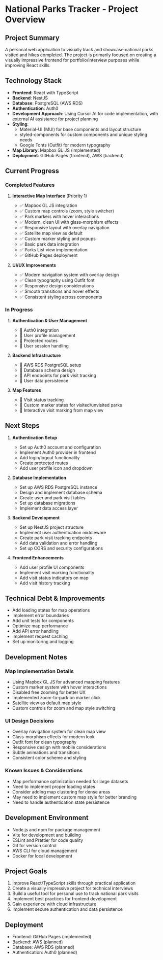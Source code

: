 # National Parks Tracker - Project Overview

## Project Summary
A personal web application to visually track and showcase national parks visited and hikes completed. The project is primarily focused on creating a visually impressive frontend for portfolio/interview purposes while improving React skills.

## Technology Stack
- **Frontend**: React with TypeScript
- **Backend**: NestJS
- **Database**: PostgreSQL (AWS RDS)
- **Authentication**: Auth0
- **Development Approach**: Using Cursor AI for code implementation, with external AI assistance for project planning
- **Styling**: 
  - Material-UI (MUI) for base components and layout structure
  - styled-components for custom components and unique styling needs
  - Google Fonts (Outfit) for modern typography
- **Map Library**: Mapbox GL JS (implemented)
- **Deployment**: GitHub Pages (frontend), AWS (backend)

## Current Progress
### Completed Features
1. **Interactive Map Interface** (Priority 1)
   - ✅ Mapbox GL JS integration
   - ✅ Custom map controls (zoom, style switcher)
   - ✅ Park markers with hover interactions
   - ✅ Modern, clean UI with glass-morphism effects
   - ✅ Responsive layout with overlay navigation
   - ✅ Satellite map view as default
   - ✅ Custom marker styling and popups
   - ✅ Basic park data integration
   - ✅ Parks List view implementation
   - ✅ GitHub Pages deployment

2. **UI/UX Improvements**
   - ✅ Modern navigation system with overlay design
   - ✅ Clean typography using Outfit font
   - ✅ Responsive design considerations
   - ✅ Smooth transitions and hover effects
   - ✅ Consistent styling across components

### In Progress
1. **Authentication & User Management**
   - 🔄 Auth0 integration
   - 🔄 User profile management
   - 🔄 Protected routes
   - 🔄 User session handling

2. **Backend Infrastructure**
   - 🔄 AWS RDS PostgreSQL setup
   - 🔄 Database schema design
   - 🔄 API endpoints for park visit tracking
   - 🔄 User data persistence

3. **Map Features**
   - 🔄 Visit status tracking
   - 🔄 Custom marker states for visited/unvisited parks
   - 🔄 Interactive visit marking from map view

## Next Steps
1. **Authentication Setup**
   - Set up Auth0 account and configuration
   - Implement Auth0 provider in frontend
   - Add login/logout functionality
   - Create protected routes
   - Add user profile icon and dropdown

2. **Database Implementation**
   - Set up AWS RDS PostgreSQL instance
   - Design and implement database schema
   - Create user and park visit tables
   - Set up database migrations
   - Implement data access layer

3. **Backend Development**
   - Set up NestJS project structure
   - Implement user authentication middleware
   - Create park visit tracking endpoints
   - Add data validation and error handling
   - Set up CORS and security configurations

4. **Frontend Enhancements**
   - Add user profile UI components
   - Implement visit marking functionality
   - Add visit status indicators on map
   - Add visit history tracking

## Technical Debt & Improvements
- Add loading states for map operations
- Implement error boundaries
- Add unit tests for components
- Optimize map performance
- Add API error handling
- Implement request caching
- Set up monitoring and logging

## Development Notes
### Map Implementation Details
- Using Mapbox GL JS for advanced mapping features
- Custom marker system with hover interactions
- Disabled free zooming for better UX
- Implemented zoom-to-park on marker click
- Satellite view as default map style
- Custom controls for zoom and map style switching

### UI Design Decisions
- Overlay navigation system for clean map view
- Glass-morphism effects for modern look
- Outfit font for clean typography
- Responsive design with mobile considerations
- Subtle animations and transitions
- Consistent color scheme and styling

### Known Issues & Considerations
- Map performance optimization needed for large datasets
- Need to implement proper loading states
- Consider adding map clustering for dense areas
- May need to implement custom map style for better branding
- Need to handle authentication state persistence

## Development Environment
- Node.js and npm for package management
- Vite for development and building
- ESLint and Prettier for code quality
- Git for version control
- AWS CLI for cloud management
- Docker for local development

## Project Goals
1. Improve React/TypeScript skills through practical application
2. Create a visually impressive project for technical interviews
3. Build a useful tool for personal use to track national park visits
4. Implement best practices for frontend development
5. Gain experience with cloud infrastructure
6. Implement secure authentication and data persistence

## Deployment
- Frontend: GitHub Pages (implemented)
- Backend: AWS (planned)
- Database: AWS RDS (planned)
- Authentication: Auth0 (planned) 